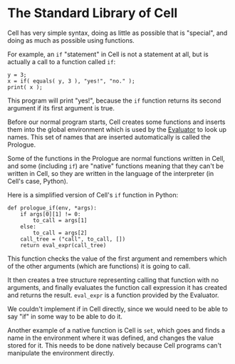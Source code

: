 # The Standard Library of Cell

Cell has very simple syntax, doing as little as possible that is "special",
and doing as much as possible using functions.

For example, an `if` "statement" in Cell is not a statement at all, but is
actually a call to a function called `if`:

    y = 3;
    x = if( equals( y, 3 ), "yes!", "no." );
    print( x );

This program will print "yes!", because the `if` function returns its second
argument if its first argument is true.

Before our normal program starts, Cell creates some functions and inserts them
into the global environment which is used by the [Evaluator](evaluation.md)
to look up names.  This set of names that are inserted automatically is called
the Prologue.

Some of the functions in the Prologue are normal functions written in Cell, and
some (including `if`) are "native" functions meaning that they can't be written
in Cell, so they are written in the language of the interpreter (in Cell's
case, Python).

Here is a simplified version of Cell's `if` function in Python:

    def prologue_if(env, *args):
        if args[0][1] != 0:
            to_call = args[1]
        else:
            to_call = args[2]
        call_tree = ("call", to_call, [])
        return eval_expr(call_tree)

This function checks the value of the first argument and remembers which
of the other arguments (which are functions) it is going to call.

It then creates a tree structure representing calling that function with no
arguments, and finally evaluates the function call expression it has created
and returns the result.  `eval_expr` is a function provided by the Evaluator.

We couldn't implement if in Cell directly, since we would need to be able
to say "if" in some way to be able to do it.

Another example of a native function is Cell is `set`, which goes and finds
a name in the environment where it was defined, and changes the value stored
for it.  This needs to be done natively because Cell programs can't
manipulate the environment directly.
